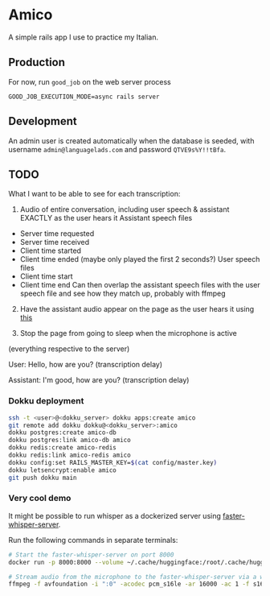 # Amico

A simple rails app I use to practice my Italian.

## Production

For now, run `good_job` on the web server process

```
GOOD_JOB_EXECUTION_MODE=async rails server
```

## Development

An admin user is created automatically when the database is seeded, with
username `admin@languagelads.com` and password `QTVE9s%Y!!tBfa`.

## TODO

What I want to be able to see for each transcription:

1. Audio of entire conversation, including user speech & assistant EXACTLY as the user hears it
   Assistant speech files

- Server time requested
- Server time received
- Client time started
- Client time ended (maybe only played the first 2 seconds?)
  User speech files
- Client time start
- Client time end
  Can then overlap the assistant speech files with the user speech file and see how they match up, probably with ffmpeg

2. Have the assistant audio appear on the page as the user hears it using [this](https://elevenlabs.io/docs/api-reference/text-to-speech-with-timestamps)

3. Stop the page from going to sleep when the microphone is active

(everything respective to the server)

User: Hello, how are you? (transcription delay)

Assistant: I'm good, how are you? (transcription delay)

### Dokku deployment

```bash
ssh -t <user>@<dokku_server> dokku apps:create amico
git remote add dokku dokku@<dokku_server>:amico
dokku postgres:create amico-db
dokku postgres:link amico-db amico
dokku redis:create amico-redis
dokku redis:link amico-redis amico
dokku config:set RAILS_MASTER_KEY=$(cat config/master.key)
dokku letsencrypt:enable amico
git push dokku main
```

### Very cool demo

It might be possible to run whisper as a dockerized server using [faster-whisper-server](https://github.com/fedirz/faster-whisper-server).

Run the following commands in separate terminals:

```bash
# Start the faster-whisper-server on port 8000
docker run -p 8000:8000 --volume ~/.cache/huggingface:/root/.cache/huggingface --env WHISPER__MODEL=Systran/faster-whisper-tiny fedirz/faster-whisper-server:latest-cpu

# Stream audio from the microphone to the faster-whisper-server via a websocket connection
ffmpeg -f avfoundation -i ":0" -acodec pcm_s16le -ar 16000 -ac 1 -f s16le -loglevel quiet - | websocat --no-close --binary 'ws://localhost:8000/v1/audio/transcriptions?language=en'
```
